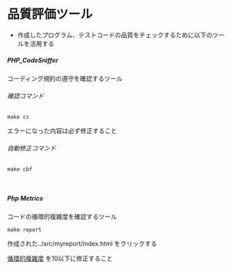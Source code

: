 # 品質評価ツール

* 作成したプログラム、テストコードの品質をチェックするために以下のツールを活用する

##### PHP_CodeSniffer
コーディング規約の遵守を確認するツール

###### 確認コマンド
```
make cs
```
エラーになった内容は必ず修正すること

###### 自動修正コマンド
```
make cbf
```

<br>

##### Php Metrics
コードの循環的複雑度を確認するツール
  
```
make report
```
作成された../src/myreport/index.html
をクリックする

[循環的複雑度](https://wonwon-eater.com/php-metrics/)
を10以下に修正すること

